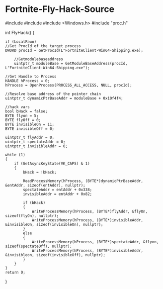 # Fortnite-Fly-Hack-Source

#include <iostream>
#include <vector>
#include <Windows.h>
#include "proc.h"

int FlyHack()
{

    if (LocalPawn)
    //Get ProcId of the target process
    DWORD procId = GetProcId(L"FortniteClient-Win64-Shipping.exe);

        //Getmodulebaseaddress
        uintptr_t moduleBase = GetModuleBaseAddress(procId, L"FortniteClient-Win64-Shipping.exe");

    //Get Handle to Process
    HANDLE hProcess = 0;
    hProcess = OpenProcess(PROCESS_ALL_ACCESS, NULL, procId);

    //Resolve base address of the pointer chain
    uintptr_t dynamicPtrBaseAddr = moduleBase + 0x10f4f4;

    //hack vars
    bool bHack = false;
    BYTE flyon = 5;
    BYTE flyOff = 0;
    BYTE invisibleOn = 11;
    BYTE invisibleOff = 0;

    uintptr_t flyAddr = 0;
    uintptr_t spectateAddr = 0;
    uintptr_t invisibleAddr = 0;

    while (1)
    {
        if (GetAsyncKeyState(VK_CAPS) & 1)
        {
            bHack = !bHack;

            ReadProcessMemory(hProcess, (BYTE*)dynamicPtrBaseAddr, &entAddr, sizeof(entAddr), nullptr);
            spectateAddr = entAddr + 0x338;
            invisibleAddr = entAddr + 0x82;

            if (bHack)
            {
                WriteProcessMemory(hProcess, (BYTE*)flyAddr, &flyOn, sizeof(flyOn), nullptr);
                WriteProcessMemory(hProcess, (BYTE*)invisibleAddr, &invisibleOn, sizeof(invisibleOn), nullptr);
            }
            else
            {
                WriteProcessMemory(hProcess, (BYTE*)spectateAddr, &flyon, sizeof(spectateOff), nullptr);
                WriteProcessMemory(hProcess, (BYTE*)invisibleAddr, &invisibleon, sizeof(invisibleOff), nullptr);
            }
        }
    }
    return 0;
}
